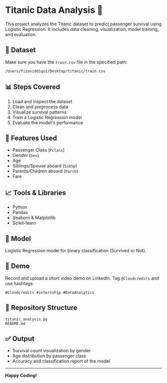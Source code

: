 
# Titanic Data Analysis 🚢

This project analyzes the Titanic dataset to predict passenger survival using Logistic Regression. It includes data cleaning, visualization, model training, and evaluation.

## 📁 Dataset
Make sure you have the `train.csv` file in the specified path:
```
/Users/fizasiddiqui/Desktop/titanic/train.csv
```

## 📊 Steps Covered
1. Load and inspect the dataset
2. Clean and preprocess data
3. Visualize survival patterns
4. Train a Logistic Regression model
5. Evaluate the model's performance

## 📌 Features Used
- Passenger Class (`Pclass`)
- Gender (`Sex`)
- Age
- Siblings/Spouse aboard (`SibSp`)
- Parents/Children aboard (`Parch`)
- Fare

## 📈 Tools & Libraries
- Python
- Pandas
- Seaborn & Matplotlib
- Scikit-learn

## 🧠 Model
Logistic Regression model for binary classification (Survived or Not).

## 🎥 Demo
Record and upload a short video demo on LinkedIn. Tag `@Cloudcredits` and use hashtags:
```
#Cloudcredits #internship #DataAnalytics
```

## 📂 Repository Structure
```
titanic_analysis.py
README.md
```

## ✅ Output
- Survival count visualization by gender
- Age distribution by passenger class
- Accuracy and classification report of the model

---

**Happy Coding!**
